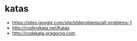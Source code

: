 katas
=====

 - https://sites.google.com/site/tddproblems/all-problems-1
 - http://codingkata.net/Katas
 - http://codekata.pragprog.com
